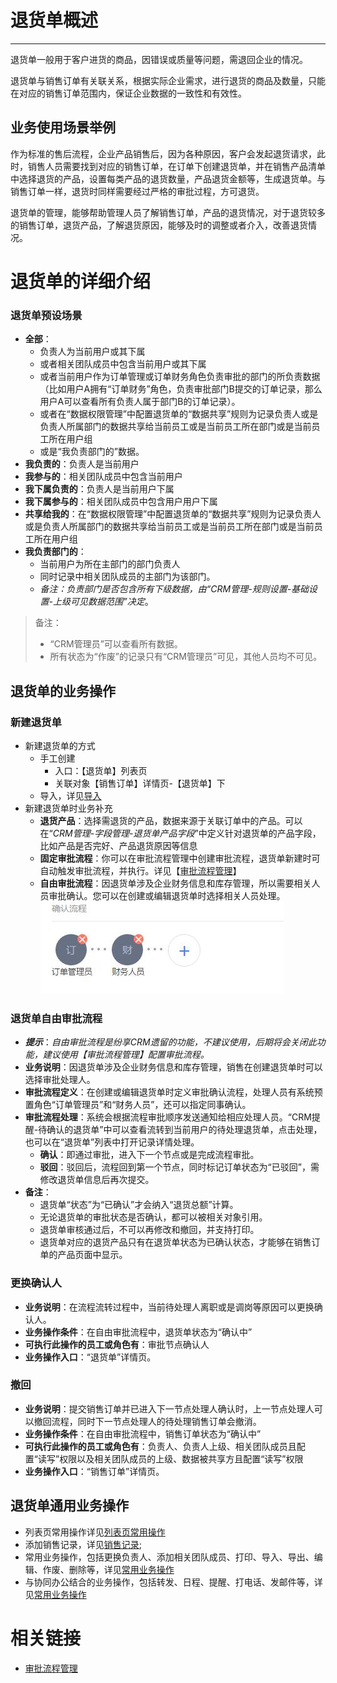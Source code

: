 ﻿
# 退货单概述

---

退货单一般用于客户进货的商品，因错误或质量等问题，需退回企业的情况。

退货单与销售订单有关联关系，根据实际企业需求，进行退货的商品及数量，只能在对应的销售订单范围内，保证企业数据的一致性和有效性。





## 业务使用场景举例
作为标准的售后流程，企业产品销售后，因为各种原因，客户会发起退货请求，此时，销售人员需要找到对应的销售订单，在订单下创建退货单，并在销售产品清单中选择退货的产品，设置每类产品的退货数量，产品退货金额等，生成退货单。与销售订单一样，退货时同样需要经过严格的审批过程，方可退货。

退货单的管理，能够帮助管理人员了解销售订单，产品的退货情况，对于退货较多的销售订单，退货产品，了解退货原因，能够及时的调整或者介入，改善退货情况。

# 退货单的详细介绍


### 退货单预设场景
- **全部**：
    - 负责人为当前用户或其下属
    - 或者相关团队成员中包含当前用户或其下属
    - 或者当前用户作为订单管理或订单财务角色负责审批的部门的所负责数据（比如用户A拥有“订单财务”角色，负责审批部门B提交的订单记录，那么用户A可以查看所有负责人属于部门B的订单记录）。
    - 或者在“数据权限管理”中配置退货单的“数据共享”规则为记录负责人或是负责人所属部门的数据共享给当前员工或是当前员工所在部门或是当前员工所在用户组
    - 或是“我负责部门的”数据。
- **我负责的**：负责人是当前用户
- **我参与的**：相关团队成员中包含当前用户
- **我下属负责的**：负责人是当前用户下属
- **我下属参与的**：相关团队成员中包含用户用户下属
- **共享给我的**：在“数据权限管理”中配置退货单的“数据共享”规则为记录负责人或是负责人所属部门的数据共享给当前员工或是当前员工所在部门或是当前员工所在用户组
- **我负责部门的**：
    - 当前用户为所在主部门的部门负责人
    - 同时记录中相关团队成员的主部门为该部门。
    - *备注：负责部门是否包含所有下级数据，由“CRM管理-规则设置-基础设置-上级可见数据范围”决定*。

> 备注：
> - “CRM管理员”可以查看所有数据。
> - 所有状态为“作废”的记录只有“CRM管理员”可见，其他人员均不可见。

## 退货单的业务操作

### 新建退货单
- 新建退货单的方式
    - 手工创建
        - 入口：【退货单】列表页 
        - 关联对象【销售订单】详情页-【退货单】下
    - 导入，详见[导入](2-8小工具.md#导入工具)
- 新建退货单时业务补充
    - **退货产品**：选择需退货的产品，数据来源于关联订单中的产品。可以在“*CRM管理-字段管理-退货单产品字段*”中定义针对退货单的产品字段，比如产品是否完好、产品退货原因等信息
    - **固定审批流程**：你可以在审批流程管理中创建审批流程，退货单新建时可自动触发审批流程，并执行。详见【[审批流程管理](7-4-3审批流程管理.md)】
    - **自由审批流程**：因退货单涉及企业财务信息和库存管理，所以需要相关人员审批确认。您可以在创建或编辑退货单时选择相关人员处理。![image](./images/458012640ebf4fd3.jpg)


### 退货单自由审批流程
- ***提示***：*自由审批流程是纷享CRM遗留的功能，不建议使用，后期将会关闭此功能，建议使用【审批流程管理】配置审批流程。*
- **业务说明**：因退货单涉及企业财务信息和库存管理，销售在创建退货单时可以选择审批处理人。
- **审批流程定义**：在创建或编辑退货单时定义审批确认流程，处理人员有系统预置角色“订单管理员”和“财务人员”，还可以指定同事确认。
- **审批流程处理**：系统会根据流程审批顺序发送通知给相应处理人员。“CRM提醒-待确认的退货单”中可以查看流转到当前用户的待处理退货单，点击处理，也可以在“退货单”列表中打开记录详情处理。
    - **确认**：即通过审批，进入下一个节点或是完成流程审批。
    - **驳回**：驳回后，流程回到第一个节点，同时标记订单状态为“已驳回”，需修改退货单信息后再次提交。
- **备注**：
    - 退货单“状态”为“已确认”才会纳入“退货总额”计算。
    - 无论退货单的审批状态是否确认，都可以被相关对象引用。
    - 退货单审核通过后，不可以再修改和撤回，并支持打印。
    - 退货单对应的退货产品只有在退货单状态为已确认状态，才能够在销售订单的产品页面中显示。



### 更换确认人
- **业务说明**：在流程流转过程中，当前待处理人离职或是调岗等原因可以更换确认人。
- **业务操作条件**：在自由审批流程中，退货单状态为“确认中”
- **可执行此操作的员工或角色有**：审批节点确认人
- **业务操作入口**：“退货单”详情页。


### 撤回
- **业务说明**：提交销售订单并已进入下一节点处理人确认时，上一节点处理人可以撤回流程，同时下一节点处理人的待处理销售订单会撤消。
- **业务操作条件**：在自由审批流程中，销售订单状态为“确认中”
- **可执行此操作的员工或角色有**：负责人、负责人上级、相关团队成员且配置“读写”权限以及相关团队成员的上级、数据被共享方且配置“读写”权限
- **业务操作入口**：“销售订单”详情页。

## 退货单通用业务操作
- 列表页常用操作详见[列表页常用操作](2-5列表视图.md)
- 添加销售记录，详见[销售记录](2-2销售记录服务记录.md);
- 常用业务操作，包括更换负责人、添加相关团队成员、打印、导入、导出、编辑、作废、删除等，详见[常用业务操作](2-7常用业务操作.md)
- 与协同办公结合的业务操作，包括转发、日程、提醒、打电话、发邮件等，详见[常用业务操作](2-7常用业务操作.md)




# 相关链接
- [审批流程管理](7-4-3审批流程管理.md)